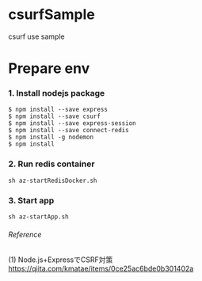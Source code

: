 csurfSample
===========

csurf use sample

# Prepare env
### 1. Install nodejs package
```
$ npm install --save express
$ npm install --save csurf
$ npm install --save express-session
$ npm install --save connect-redis
$ npm install -g nodemon
$ npm install
```

### 2. Run redis container
```
sh az-startRedisDocker.sh
```

### 3. Start app
```
sh az-startApp.sh
```

###### Reference
(1) Node.js+ExpressでCSRF対策  
https://qiita.com/kmatae/items/0ce25ac6bde0b301402a
